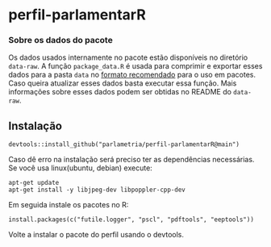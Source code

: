 # perfil-parlamentarR


### Sobre os dados do pacote

Os dados usados internamente no pacote estão disponíveis no diretório `data-raw`. A função `package_data.R` é usada para comprimir e exportar esses dados para a pasta `data` no [formato recomendado](https://r-pkgs.org/data.html#data-sysdata) para o uso em pacotes. Caso queira atualizar esses dados basta executar essa função. Mais informações sobre esses dados podem ser obtidas no README do `data-raw`.


## Instalação

```
devtools::install_github("parlametria/perfil-parlamentarR@main")
```

Caso dê erro na instalação será preciso ter as dependências necessárias. Se você usa linux(ubuntu, debian) execute:

```
apt-get update
apt-get install -y libjpeg-dev libpoppler-cpp-dev
```

Em seguida instale os pacotes no R:

```
install.packages(c("futile.logger", "pscl", "pdftools", "eeptools"))
```

Volte a instalar o pacote do perfil usando o devtools.
